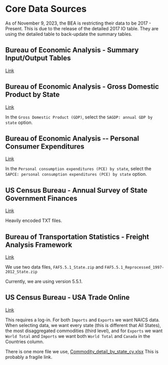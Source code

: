 
# Core Data Sources



As of November 9, 2023, the BEA is restricting their data to be 2017 - Present. 
This is due to the release of the detailed 2017 IO table. They are using the
detailed table to back-update the summary tables. 

## Bureau of Economic Analysis - Summary Input/Output Tables

[Link](https://www.bea.gov/industry/input-output-accounts-data)


## Bureau of Economic Analysis - Gross Domestic Product by State

[Link](https://apps.bea.gov/regional/downloadzip.cfm)

In the `Gross Domestic Product (GDP)`, select the `SAGDP: annual GDP by state` option.

## Bureau of Economic Analysis -- Personal Consumer Expenditures

[Link](https://apps.bea.gov/regional/downloadzip.cfm)

In the `Personal consumption expenditures (PCE) by state`, select the 
`SAPCE: personal consumption expenditures (PCE) by state` option. 

## US Census Bureau - Annual Survey of State Government Finances 

[Link](https://www.census.gov/programs-surveys/state/data/datasets.All.List_75006027.html)

Heavily encoded TXT files.

## Bureau of Transportation Statistics - Freight Analysis Framework

[Link](https://www.bts.gov/faf)

We use two data files, `FAF5.5.1_State.zip` and `FAF5.5.1_Reprocessed_1997-2012_State.zip`

Currently, we are using version 5.5.1.


## US Census Bureau - USA Trade Online 

[Link](https://usatrade.census.gov/)

This requires a log-in. For both `Imports` and `Exports` we want NAICS data. When
selecting data, we want every state (this is different that All States), the most
disaggregated commodities (third level), and for `Exports` we want `World Total`
and `Imports` we want both `World Total` and `Canada` in the Countries column.

There is one more file we use, [Commodity_detail_by_state_cy.xlsx](https://www.ers.usda.gov/webdocs/DataFiles/100812/)
This is probably a fragile link.